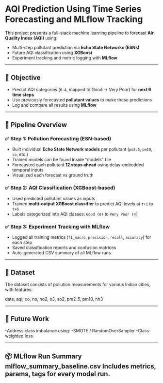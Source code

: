 # AQI Prediction Using Time Series Forecasting and MLflow Tracking

This project presents a full-stack machine learning pipeline to forecast **Air Quality Index (AQI)** using:
- Multi-step pollutant prediction via **Echo State Networks (ESNs)**
- Future AQI classification using **XGBoost**
- Experiment tracking and metric logging with **MLflow**

---

## 📌 Objective

- Predict AQI categories (`0–4`, mapped to Good → Very Poor) for **next 6 time steps**
- Use previously forecasted **pollutant values** to make these predictions
- Log and compare all results using **MLflow**

---
## 🔧 Pipeline Overview

### ✅ Step 1: Pollution Forecasting (ESN-based)
- Built individual **Echo State Network models** per pollutant (`pm2.5`, `pm10`, `co`, etc.)
- Trained models can be found inside "models" file
- Forecasted each pollutant **12 steps ahead** using delay-embedded temporal inputs
- Visualized each forecast vs ground truth

### ✅ Step 2: AQI Classification (XGBoost-based)
- Used predicted pollutant values as inputs
- Trained **multi-output XGBoost classifier** to predict AQI levels at `t+1` to `t+6`
- Labels categorized into AQI classes: `Good (0)` to `Very Poor (4)`

### ✅ Step 3: Experiment Tracking with MLflow
- Logged all training metrics (`f1_macro`, `precision`, `recall`, `accuracy`) for each step
- Saved classification reports and confusion matrices
- Auto-generated CSV summary of all MLflow runs

---

## 📁 Dataset

The dataset consists of pollution measurements for various Indian cities, with features:

date, aqi, co, no, no2, o3, so2, pm2_5, pm10, nh3

---

## 🧪 Future Work
-Address class imbalance using:
-SMOTE / RandomOverSampler
-Class-weighted loss

---

📦 MLflow Run Summary
mlflow_summary_baseline.csv
Includes metrics, params, tags for every model run.
---
